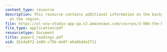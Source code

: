 ```yaml
---
content_type: resource
description: This resource contains additional information on the background and development
  on the region.
file: https://ol-ocw-studio-app-qa.s3.amazonaws.com/courses/3-986-the-human-past-introduction-to-archaeology-fall-2006/2b14a8722e86c75b4e0fa8a6bdda3711_paper2_readings.pdf
file_type: application/pdf
resourcetype: Document
title: paper2_readings.pdf
uid: 2b14a872-2e86-c75b-4e0f-a8a6bdda3711
---
```

